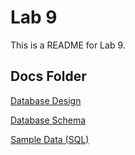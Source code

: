 # Lab 9
This is a README for Lab 9.

## Docs Folder
[Database Design](/docs/db.md)

[Database Schema](/db/schema.sql)

[Sample Data (SQL)](/db/seed.sql)